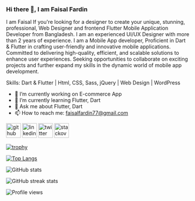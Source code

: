 ### Hi there 👋, I am Faisal Fardin

I am Faisal If you're looking for a designer to create your unique, stunning, professional, Web Designer and frontend Flutter Mobile Application Developer from Bangladesh. I am an experienced UI/UX Designer with more than 2 years of experience. I am a Mobile App developer, Proficient in Dart & Flutter in crafting user-friendly and innovative mobile applications. Committed to delivering high-quality, efficient, and scalable solutions to enhance user experiences. Seeking opportunities to collaborate on exciting projects and further expand my skills in the dynamic world of mobile app development.

Skills: Dart & Flutter | Html, CSS, Sass, jQuery | Web Design | WordPress

- 🔭 I’m currently working on E-commerce App  
- 🌱 I’m currently learning Flutter, Dart 
- 💬 Ask me about Flutter, Dart 
- 📫 How to reach me: faisalfardin77@gmail.com 


[<img src='https://cdn.jsdelivr.net/npm/simple-icons@3.0.1/icons/github.svg' alt='github' height='40'>](https://github.com/faisal-fardin)  [<img src='https://cdn.jsdelivr.net/npm/simple-icons@3.0.1/icons/linkedin.svg' alt='linkedin' height='40'>](https://www.linkedin.com/in/https://www.linkedin.com/in/faisal-fardin-137b501b0//)  [<img src='https://cdn.jsdelivr.net/npm/simple-icons@3.0.1/icons/twitter.svg' alt='twitter' height='40'>](https://twitter.com/@faisalfardin5)  [<img src='https://cdn.jsdelivr.net/npm/simple-icons@3.0.1/icons/stackoverflow.svg' alt='stackoverflow' height='40'>](https://stackoverflow.com/users/https://stackoverflow.com/users/13796366/faisal-fardin)  

[![trophy](https://github-profile-trophy.vercel.app/?username=faisal-fardin)](https://github.com/ryo-ma/github-profile-trophy)

[![Top Langs](https://github-readme-stats.vercel.app/api/top-langs/?username=faisal-fardin)](https://github.com/anuraghazra/github-readme-stats)

![GitHub stats](https://github-readme-stats.vercel.app/api?username=faisal-fardin&show_icons=true)  

![GitHub streak stats](https://streak-stats.demolab.com/?user=faisal-fardin)  

![Profile views](https://gpvc.arturio.dev/faisal-fardin)  
